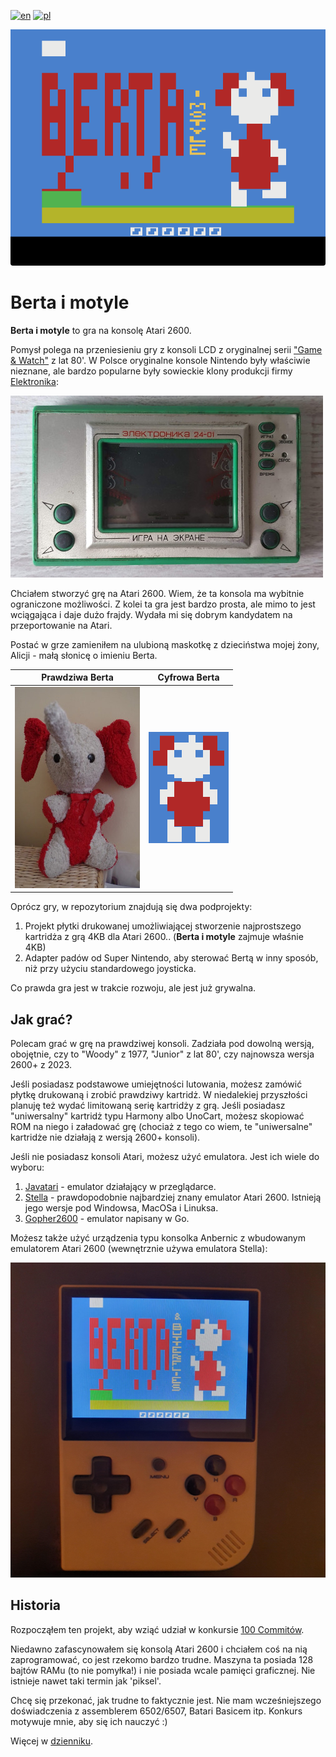 [![en](https://img.shields.io/badge/lang-en-red.svg)](./README.md)
[![pl](https://img.shields.io/badge/lang-pl-green.svg)](./README.pl.md)

![Ekran tytułowy](./static/title_polish.png)

# Berta i motyle

**Berta i motyle** to gra na konsolę Atari 2600.

Pomysł polega na przeniesieniu gry z konsoli LCD z oryginalnej serii ["Game & Watch"](https://nintendo.fandom.com/wiki/Egg) z lat 80'. W Polsce oryginalne konsole Nintendo były właściwie nieznane, ale bardzo popularne były sowieckie klony produkcji firmy [Elektronika](https://en.wikipedia.org/wiki/Elektronika):

![Elektronika game](./static/elektronika.jpg)

Chciałem stworzyć grę na Atari 2600. Wiem, że ta konsola ma wybitnie ograniczone możliwości. Z kolei ta gra jest bardzo prosta, ale mimo to jest wciągająca i daje dużo frajdy. Wydała mi się dobrym kandydatem na przeportowanie na Atari.

Postać w grze zamieniłem na ulubioną maskotkę z dzieciństwa mojej żony, Alicji - małą słonicę o imieniu Berta.

| Prawdziwa Berta | Cyfrowa Berta |
|----------------|---------------|
|![Oryginalna Berta](./static/berta_orig.jpg)|![Cyfrowa Berta](./static/logo.png)|

Oprócz gry, w repozytorium znajdują się dwa podprojekty:

1. Projekt płytki drukowanej umożliwiającej stworzenie najprostszego kartridża z grą 4KB dla Atari 2600.. (**Berta i motyle** zajmuje właśnie 4KB)
2. Adapter padów od Super Nintendo, aby sterować Bertą w inny sposób, niż przy użyciu standardowego joysticka.

Co prawda gra jest w trakcie rozwoju, ale jest już grywalna.

## Jak grać?

Polecam grać w grę na prawdziwej konsoli. Zadziała pod dowolną wersją, obojętnie, czy to "Woody" z 1977, "Junior" z lat 80', czy najnowsza wersja 2600+ z 2023.

Jeśli posiadasz podstawowe umiejętności lutowania, możesz zamówić płytkę drukowaną i zrobić prawdziwy kartridż. W niedalekiej przyszłości planuję też wydać limitowaną serię kartridży z grą. Jeśli posiadasz "uniwersalny" kartridż typu Harmony albo UnoCart, możesz skopiować ROM na niego i załadować grę (chociaż z tego co wiem, te "uniwersalne" kartridże nie działają z wersją 2600+ konsoli).

Jeśli nie posiadasz konsoli Atari, możesz użyć emulatora. Jest ich wiele do wyboru:

1. [Javatari](https://javatari.org/) - emulator działający w przeglądarce.
2. [Stella](https://stella-emu.github.io/) - prawdopodobnie najbardziej znany emulator Atari 2600. Istnieją jego wersje pod Windowsa, MacOSa i Linuksa.
3. [Gopher2600](https://github.com/JetSetIlly/Gopher2600) - emulator napisany w Go.

Możesz także użyć urządzenia typu konsolka Anbernic z wbudowanym emulatorem Atari 2600 (wewnętrznie używa emulatora Stella):

![Anbernic handheld](./static/anbernic.jpg)

## Historia

Rozpocząłem ten projekt, aby wziąć udział w konkursie [100 Commitów](https://100commitow.pl/).

Niedawno zafascynowałem się konsolą Atari 2600 i chciałem coś na nią zaprogramować, co jest rzekomo bardzo trudne. Maszyna ta posiada 128 bajtów RAMu (to nie pomyłka!) i nie posiada wcale pamięci graficznej. Nie istnieje nawet taki termin jak 'piksel'.

Chcę się przekonać, jak trudne to faktycznie jest. Nie mam wcześniejszego doświadczenia z assemblerem 6502/6507, Batari Basicem itp. Konkurs motywuje mnie, aby się ich nauczyć :)

Więcej w [dzienniku](./DIARY.pl.md).

